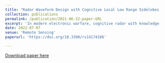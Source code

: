 ```yaml
---
title: "Radar Waveform Design with Cognitive Local Low Range Sidelobes Based on Particles Swarm Assisted Projection Optimization"
collection: publications
permalink: /publication/2021-06-22-paper-GRL
excerpt: 'In modern electronic warfare, cognitive radar with knowledge-aided waveforms would show significant flexibility in anti-interference. In this paper, a novel method, named particle swarm-assisted projection optimization (PSAP), is introduced to design phase-coded waveforms with multi-level low range sidelobes, which mainly considers the stability for randomized initialization under the unimodular constraint. Firstly, the mathematical problem corresponding to avoid the range sidelobe masking from multiple non-cooperative targets or interference is formulated by giving different threat levels. Then, based on the alternating direction decomposition idea, the original problem is divided into triple-variable ones where these non-linear approximations can be solved via alternating projections along with FFT. Furthermore, the PSAP method with swarm intelligence, learning factor, and particle-assisted projection could ensure the optimization convergence in a parallel way, which could relax the non-convex constraint and enhance the global exploiting performance. Finally, simulations for several typical scenarios and numerical results are all provided to assess the waveforms generated by PSAP and other prevalent ones.'
date: 2022-07-07
venue: 'Remote Sensing'
paperurl: 'https://doi.org/10.3390/rs14174186'

---
```

[Download paper here](http://dreamaker-mrc.github.io/files/Jiang-GRL-2021.pdf)

